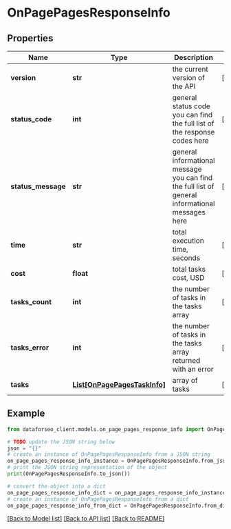 # OnPagePagesResponseInfo


## Properties

Name | Type | Description | Notes
------------ | ------------- | ------------- | -------------
**version** | **str** | the current version of the API | [optional] 
**status_code** | **int** | general status code you can find the full list of the response codes here | [optional] 
**status_message** | **str** | general informational message you can find the full list of general informational messages here | [optional] 
**time** | **str** | total execution time, seconds | [optional] 
**cost** | **float** | total tasks cost, USD | [optional] 
**tasks_count** | **int** | the number of tasks in the tasks array | [optional] 
**tasks_error** | **int** | the number of tasks in the tasks array returned with an error | [optional] 
**tasks** | [**List[OnPagePagesTaskInfo]**](OnPagePagesTaskInfo.md) | array of tasks | [optional] 

## Example

```python
from dataforseo_client.models.on_page_pages_response_info import OnPagePagesResponseInfo

# TODO update the JSON string below
json = "{}"
# create an instance of OnPagePagesResponseInfo from a JSON string
on_page_pages_response_info_instance = OnPagePagesResponseInfo.from_json(json)
# print the JSON string representation of the object
print(OnPagePagesResponseInfo.to_json())

# convert the object into a dict
on_page_pages_response_info_dict = on_page_pages_response_info_instance.to_dict()
# create an instance of OnPagePagesResponseInfo from a dict
on_page_pages_response_info_from_dict = OnPagePagesResponseInfo.from_dict(on_page_pages_response_info_dict)
```
[[Back to Model list]](../README.md#documentation-for-models) [[Back to API list]](../README.md#documentation-for-api-endpoints) [[Back to README]](../README.md)


